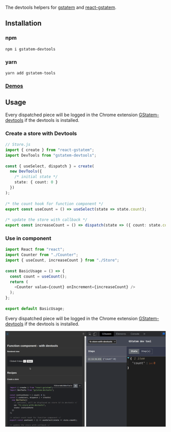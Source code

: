 The devtools helpers for [gstatem](https://www.npmjs.com/package/gstatem) and [react-gstatem](https://www.npmjs.com/package/react-gstatem).

## Installation
### npm
```shell
npm i gstatem-devtools
```

### yarn
```shell
yarn add gstatem-tools
```

### [Demos](https://gstatem.netlify.app/?path=/docs/react-function-component-with-devtools--page)

## Usage
Every dispatched piece will be logged in the Chrome extension [GStatem-devtools](https://chrome.google.com/webstore/detail/gstatem-devtools/djohekcenmdagbolgaiiphdnmhgmpllk) if the devtools is installed.
### Create a store with Devtools
```typescript jsx
// Store.js
import { create } from "react-gstatem";
import DevTools from "gstatem-devtools";

const { useSelect, dispatch } = create(
  new DevTools({ 
    /* initial state */
    state: { count: 0 } 
  })
);

/* the count hook for function component */
export const useCount = () => useSelect(state => state.count);

/* update the store with callback */
export const increaseCount = () => dispatch(state => ({ count: state.count + 1 }));
```

### Use in component
```typescript jsx
import React from "react";
import Counter from "./Counter";
import { useCount, increaseCount } from "./Store";

const BasicUsage = () => {
  const count = useCount();
  return (
    <Counter value={count} onIncrement={increaseCount} />
  );
};

export default BasicUsage;
```

Every dispatched piece will be logged in the Chrome extension [GStatem-devtools](https://chrome.google.com/webstore/detail/gstatem-devtools/djohekcenmdagbolgaiiphdnmhgmpllk) if the devtools is installed.

<kbd>
    <img src="../../storybook/base/assets/devtools.gif" alt="devtools" />
</kbd>